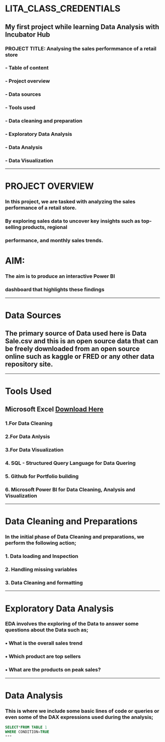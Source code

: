 # LITA_CLASS_CREDENTIALS
## My first project while learning Data Analysis with Incubator Hub
### PROJECT TITLE: Analysing the sales performmance of a retail store
### - Table of content
### - Project overview
### -  Data sources
### -  Tools used
### -  Data cleaning and preparation
### -  Exploratory Data Analysis
### - Data Analysis
### - Data Visualization
---
# PROJECT OVERVIEW
### In this project, we are tasked with analyzing the sales performance of a retail store. 
### By exploring sales data to uncover key insights such as top-selling products, regional 
### performance, and monthly sales trends. 
# AIM:
### The aim is to produce an interactive Power BI 
### dashboard that highlights these findings

---

# Data Sources
## The primary source of Data used here is Data Sale.csv and this is an open source data that can be freely downloaded from an open source online such as kaggle or FRED or any other data repository site.
---
# Tools Used
## Microsoft Excel [Download Here](https://www.microsof.com)

### 1.For Data Cleaning

### 2.For Data Anlysis

### 3.For Data Visualization

### 4.	SQL - Structured Query Language for Data Quering

### 5.	Github for Portfolio building

### 6.	Microsoft Power BI for Data Cleaning, Analysis and Visualization

---
#  Data Cleaning and Preparations

### In the initial phase of Data Cleaning and preparations, we perform the following action;
### 1.	Data loading and Inspection
### 2.	Handling missing variables
### 3.	Data Cleaning and formatting

---

# Exploratory Data Analysis
### EDA involves the exploring of the Data to answer some questions about the Data such as;
### •	What is the overall sales trend
### •	Which product are top sellers
### •	What are the products on peak sales?
---

# Data Analysis
### This is where we include some basic lines of code or queries or even some of the DAX expressions used during the analysis;

```SQL
SELECT*FROM TABLE 1
WHERE CONDITION=TRUE
***










 



